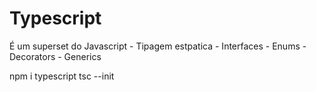# Typescript
É um superset do Javascript
    - Tipagem estpatica
    - Interfaces
    - Enums
    - Decorators
    - Generics

npm i typescript
tsc --init